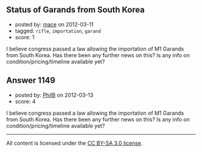 ## Status of Garands from South Korea

- posted by: [mace](https://stackexchange.com/users/-1/163-mace) on 2012-03-11
- tagged: `rifle`, `importation`, `garand`
- score: 1

I believe congress passed a law allowing the importation of M1 Garands from South Korea. Has there been any further news on this? Is any info on condition/pricing/timeline available yet?


## Answer 1149

- posted by: [PhilB](https://stackexchange.com/users/-1/448-philb) on 2012-03-13
- score: 4

I believe congress passed a law allowing the importation of M1 Garands from South Korea. Has there been any further news on this? Is any info on condition/pricing/timeline available yet?



---

All content is licensed under the [CC BY-SA 3.0 license](https://creativecommons.org/licenses/by-sa/3.0/).
